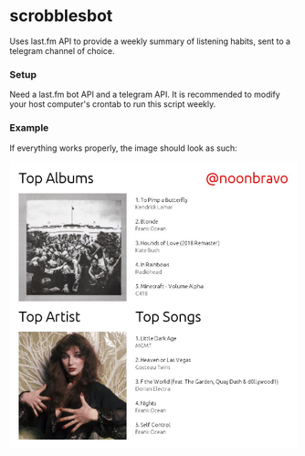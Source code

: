 # scrobblesbot
Uses last.fm API to provide a weekly summary of listening habits, sent to a telegram channel of choice.

### Setup
Need a last.fm bot API and a telegram API. It is recommended to modify your host computer's crontab to run this script weekly.

### Example
If everything works properly, the image should look as such:

![Example output image](scrobbles.png)
